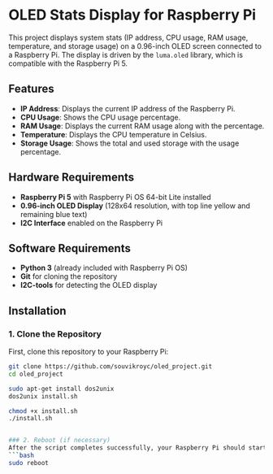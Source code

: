 # OLED Stats Display for Raspberry Pi

This project displays system stats (IP address, CPU usage, RAM usage, temperature, and storage usage) on a 0.96-inch OLED screen connected to a Raspberry Pi. The display is driven by the `luma.oled` library, which is compatible with the Raspberry Pi 5.

## Features

- **IP Address**: Displays the current IP address of the Raspberry Pi.
- **CPU Usage**: Shows the CPU usage percentage.
- **RAM Usage**: Displays the current RAM usage along with the percentage.
- **Temperature**: Displays the CPU temperature in Celsius.
- **Storage Usage**: Shows the total and used storage with the usage percentage.

## Hardware Requirements

- **Raspberry Pi 5** with Raspberry Pi OS 64-bit Lite installed
- **0.96-inch OLED Display** (128x64 resolution, with top line yellow and remaining blue text)
- **I2C Interface** enabled on the Raspberry Pi

## Software Requirements

- **Python 3** (already included with Raspberry Pi OS)
- **Git** for cloning the repository
- **I2C-tools** for detecting the OLED display

## Installation

### 1. Clone the Repository

First, clone this repository to your Raspberry Pi:

```bash
git clone https://github.com/souvikroyc/oled_project.git
cd oled_project

sudo apt-get install dos2unix
dos2unix install.sh

chmod +x install.sh
./install.sh


### 2. Reboot (if necessary)
After the script completes successfully, your Raspberry Pi should start displaying the stats on the OLED screen. If not, try rebooting:
```bash
sudo reboot

